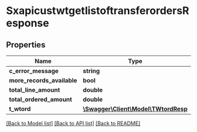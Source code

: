 # SxapicustwtgetlistoftransferordersResponse

## Properties
Name | Type | Description | Notes
------------ | ------------- | ------------- | -------------
**c_error_message** | **string** |  | [optional] 
**more_records_available** | **bool** |  | [optional] 
**total_line_amount** | **double** |  | [optional] 
**total_ordered_amount** | **double** |  | [optional] 
**t_wtord** | [**\Swagger\Client\Model\TWtordResp**](TWtordResp.md) |  | [optional] 

[[Back to Model list]](../README.md#documentation-for-models) [[Back to API list]](../README.md#documentation-for-api-endpoints) [[Back to README]](../README.md)


